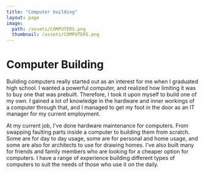 ```yaml
---
title: "Computer building"
layout: page
image:
  path: /assets/COMPUTERS.png
  thumbnail: /assets/COMPUTERS.png
---
```

# Computer Building  
Building computers really started out as an interest for me when I graduated high school. I wanted a powerful computer, and realized how limiting it was to buy one that was prebuilt. Therefore, I took it upon myself to build one of my own. I gained a lot of knowledge in the hardware and inner workings of a computer through that, and I managed to get my foot in the door as an IT manager for my current employment.  

At my current job, I've done hardware maintenance for computers. From swapping faulting parts inside a computer to building them from scratch. Some are for day to day usage, some are for personal and home usage, and some are also for architects to use for drawing homes. I've also built many for friends and family members who are looking for a cheaper option for computers. I have a range of experience building different types of computers to suit the needs of those who use it on the daily.
